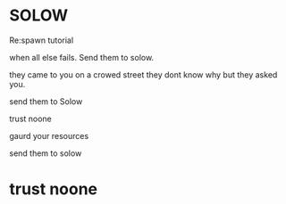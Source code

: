 # SOLOW
<html>
  <body>
<p>Re:spawn tutorial</p>
<p>when all else fails. Send them to solow. </p>
<p>they came to you on a crowed street they dont know why but they asked you. </p>
<p>send them to Solow</p>
<p>trust noone</p>
<p>gaurd your resources</p>
<p>send them to solow</p>
<h1>trust noone</h1>
    </body>
</html>
